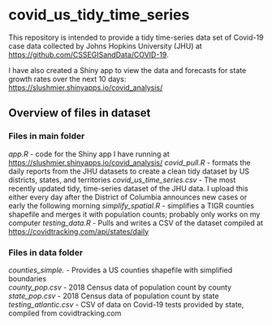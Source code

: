 # covid_us_tidy_time_series
This repository is intended to provide a tidy time-series data set of Covid-19 case data collected by 
Johns Hopkins University (JHU) at https://github.com/CSSEGISandData/COVID-19.

I have also created a Shiny app to view the data and forecasts for state growth rates over the next 10 days: 
https://slushmier.shinyapps.io/covid_analysis/

## Overview of files in dataset
### Files in main folder

*app.R* - code for the Shiny app I have running at https://slushmier.shinyapps.io/covid_analysis/
*covid_pull.R* - formats the daily reports from the JHU datasets to create a clean tidy dataset by US districts, states,
and territories
*covid_us_time_series.csv* - The most recently updated tidy, time-series dataset of the JHU data. I upload this either every
day after the District of Columbia announces new cases or early the following morning
*simplify_spatial.R* - simplifies a TIGR counties shapefile and merges it with population counts; probably only works on my computer
*testing_data.R* - Pulls and writes a CSV of the dataset compiled at https://covidtracking.com/api/states/daily

### Files in data folder

*counties_simple.<extension>* - Provides a US counties shapefile with simplified boundaries  
*county_pop.csv* - 2018 Census data of population count by county
*state_pop.csv* - 2018 Census data of population count by state
*testing_atlantic.csv* - CSV of data on Covid-19 tests provided by state, compiled from covidtracking.com
